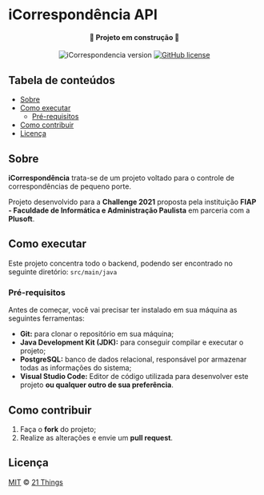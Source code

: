 # iCorrespondência API


<div align="center">
<h4>&#x1F6A7; Projeto em construção &#x1F6A7;</h4>

<p>
<img alt="iCorrespondencia version" src="https://img.shields.io/static/v1?label=version&message=0.9-alpha&color=blue&style=flat-square" />

<a href="https://github.com/ozluuh/icorrespondencia-api/blob/main/LICENSE">
    <img alt="GitHub license" src="https://img.shields.io/github/license/ozluuh/icorrespondencia-api?style=flat-square" />
</a>
</p>
</div>

## Tabela de conteúdos

- [Sobre](#sobre)
- [Como executar](#como-executar)
  - [Pré-requisitos](#pré-requisitos)
- [Como contribuir](#como-contribuir)
- [Licença](#licença)

## Sobre

**iCorrespondência** trata-se de um projeto voltado para o controle de correspondências de pequeno porte.

Projeto desenvolvido para a **Challenge 2021** proposta pela instituição **FIAP - Faculdade de Informática e Administração Paulista** em parceria com a **Plusoft**.

## Como executar

Este projeto concentra todo o backend, podendo ser encontrado no seguinte diretório: `src/main/java`

### Pré-requisitos

Antes de começar, você vai precisar ter instalado em sua máquina as seguintes ferramentas:

- **Git:** para clonar o repositório em sua máquina;
- **Java Development Kit (JDK):** para conseguir compilar e executar o projeto;
- **PostgreSQL:** banco de dados relacional, responsável por armazenar todas as informações do sistema;
- **Visual Studio Code:** Editor de código utilizada para desenvolver este projeto **ou qualquer outro de sua preferência**.

## Como contribuir

1. Faça o **fork** do projeto;
2. Realize as alterações e envie um **pull request**.

## Licença

[MIT](./LICENSE) &copy; [21 Things](https://github.com/ozluuh)
